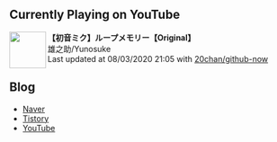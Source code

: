 ## Currently Playing on YouTube

[<img align="left" height="65" src="https://yt3.ggpht.com/a/AATXAJxscw7ZBrfHXhkl0-hQP5PpTt6O7pa12OozVynv_w=s88-c-k-c0xffffffff-no-nd-rj">](https://www.youtube.com/channel/UCkv_bAMJEoNJWThutrtlUQQ)

**【初音ミク】ループメモリー【Original】**  
雄之助/Yunosuke  
Last updated at 08/03/2020 21:05 with [20chan/github-now](https://github.com/20chan/github-now)

## Blog

- [Naver](http://blog.naver.com/neurowhai)
- [Tistory](http://neurowhai.tistory.com/)
- [YouTube](https://www.youtube.com/channel/UCB_v1xU6laBHOeH6z4L-Mtw)
